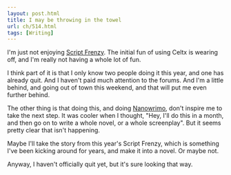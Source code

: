 ```yaml
---
layout: post.html
title: I may be throwing in the towel
url: ch/514.html
tags: [Writing]
---
```

I'm just not enjoying [Script Frenzy](http://www.scriptfrenzy.org). The initial fun of using Celtx is wearing off, and I'm really not having a whole lot of fun.

I think part of it is that I only know two people doing it this year, and one has already quit. And I haven't paid much attention to the forums. And I'm a little behind, and going out of town this weekend, and that will put me even further behind.

The other thing is that doing this, and doing [Nanowrimo](http://www.nanowrimo.org), don't inspire me to take the next step. It was cooler when I thought, "Hey, I'll do this in a month, and then go on to write a whole novel, or a whole screenplay". But it seems pretty clear that isn't happening.

Maybe I'll take the story from this year's Script Frenzy, which is something I've been kicking around for years, and make it into a novel. Or maybe not.

Anyway, I haven't officially quit yet, but it's sure looking that way.
